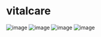 # vitalcare

![image](https://github.com/Elaa-Mokrani/vital-care-projet-web/assets/134849120/00e0f645-d080-4049-93fe-984205725bee)
![image](https://github.com/Elaa-Mokrani/vital-care-projet-web/assets/134849120/93b97aeb-a2b0-4d2e-b630-b90fa90029c9)
![image](https://github.com/Elaa-Mokrani/vital-care-projet-web/assets/134849120/f6b1da1f-d7d4-4edf-9572-e28d30db4dcc)
![image](https://github.com/Elaa-Mokrani/vital-care-projet-web/assets/134849120/9e65dc2c-ca2f-451e-84c0-bb4138e0577e)

